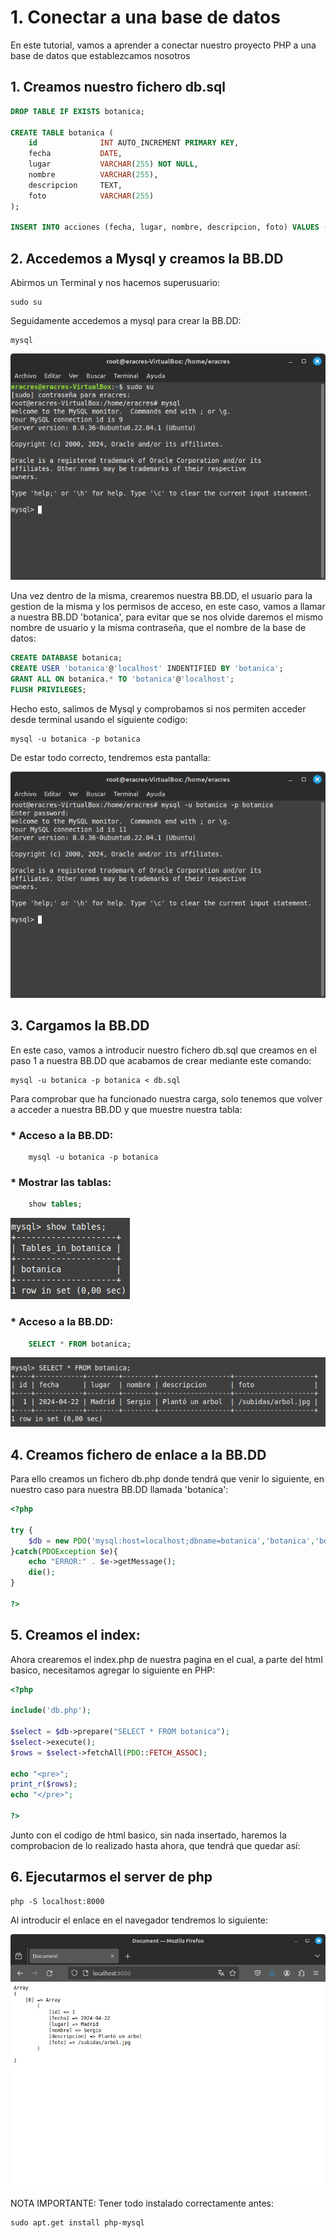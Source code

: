 # 1. Conectar a una base de datos

En este tutorial, vamos a aprender a conectar nuestro proyecto PHP a una base de datos que establezcamos nosotros

## 1. Creamos nuestro fichero db.sql

```sql
DROP TABLE IF EXISTS botanica;

CREATE TABLE botanica (
    id              INT AUTO_INCREMENT PRIMARY KEY,
    fecha           DATE,
    lugar           VARCHAR(255) NOT NULL,
    nombre          VARCHAR(255),
    descripcion     TEXT,
    foto            VARCHAR(255)
);

INSERT INTO acciones (fecha, lugar, nombre, descripcion, foto) VALUES ('2024-04-22','Madrid','Pedro','Planto una flor', '/subidas/flores.jpg');

```

## 2. Accedemos a Mysql y creamos la BB.DD

Abirmos un Terminal y nos hacemos superusuario:

```
sudo su
```

Seguidamente accedemos a mysql para crear la BB.DD:

```
mysql
```

![Base de datos](../../Imagenes/BD1.png)

Una vez dentro de la misma, crearemos nuestra BB.DD, el usuario para la gestion de la misma y los permisos de acceso,
en este caso, vamos a llamar a nuestra BB.DD 'botanica', para evitar que se nos olvide daremos el mismo nombre de usuario
y la misma contraseña, que el nombre de la base de datos:

```sql
CREATE DATABASE botanica;
CREATE USER 'botanica'@'localhost' INDENTIFIED BY 'botanica';
GRANT ALL ON botanica.* TO 'botanica'@'localhost';
FLUSH PRIVILEGES;
```

Hecho esto, salimos de Mysql y comprobamos si nos permiten acceder desde terminal usando el siguiente codigo:

```
mysql -u botanica -p botanica
```

De estar todo correcto, tendremos esta pantalla:

![Base de datos](../../Imagenes/BD2.png)

## 3. Cargamos la BB.DD

En este caso, vamos a introducir nuestro fichero db.sql que creamos en el paso 1 a nuestra BB.DD que acabamos de crear
mediante este comando:

```
mysql -u botanica -p botanica < db.sql
```

Para comprobar que ha funcionado nuestra carga, solo tenemos que volver a acceder a nuestra BB.DD y que muestre nuestra tabla:

### * Acceso a la BB.DD:
```
    mysql -u botanica -p botanica 
```
### * Mostrar las tablas:
```sql
    show tables;
```
![Base de datos](../../Imagenes/BD3.png)
 
### * Acceso a la BB.DD:
```sql
    SELECT * FROM botanica;
```
![Base de datos](../../Imagenes/BD4.png)

## 4. Creamos fichero de enlace a la BB.DD

Para ello creamos un fichero db.php donde tendrá que venir lo siguiente, en nuestro caso para nuestra BB.DD llamada 'botanica':

```php
<?php

try {
    $db = new PDO('mysql:host=localhost;dbname=botanica','botanica','botanica');
}catch(PDOException $e){
    echo "ERROR:" . $e->getMessage();
    die();
}

?>
```

## 5. Creamos el index:

Ahora crearemos el index.php de nuestra pagina en el cual, a parte del html basico, necesitamos agregar lo siguiente en PHP:

```php
<?php

include('db.php');

$select = $db->prepare("SELECT * FROM botanica");
$select->execute();
$rows = $select->fetchAll(PDO::FETCH_ASSOC);

echo "<pre>";
print_r($rows);
echo "</pre>";

?>
```

Junto con el codigo de html basico, sin nada insertado, haremos la comprobacion de lo realizado hasta ahora, que tendrá que quedar así:

## 6. Ejecutarmos el server de php

```
php -S localhost:8000
```

Al introducir el enlace en el navegador tendremos lo siguiente:

![Base de datos](../../Imagenes/BD5.png)

NOTA IMPORTANTE: Tener todo instalado correctamente antes:

```
sudo apt.get install php-mysql
```


